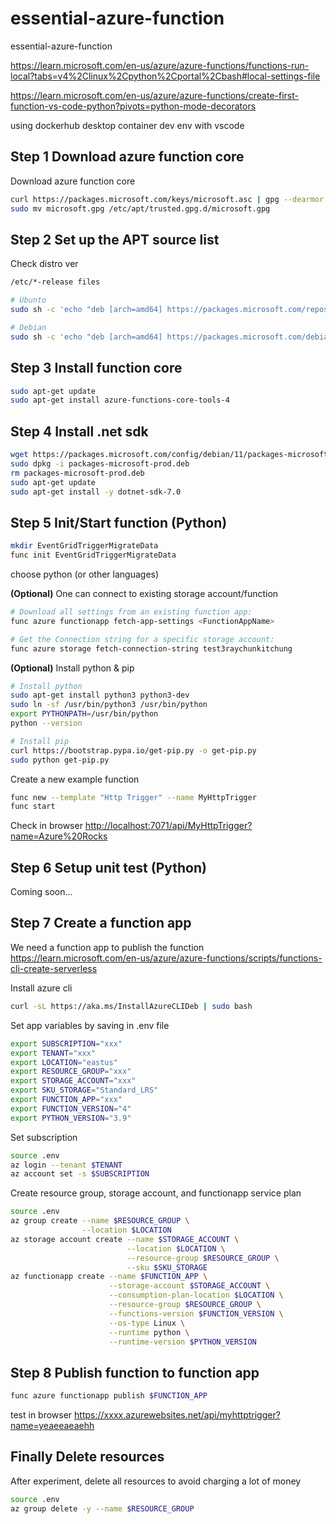 # essential-azure-function

essential-azure-function

<https://learn.microsoft.com/en-us/azure/azure-functions/functions-run-local?tabs=v4%2Clinux%2Cpython%2Cportal%2Cbash#local-settings-file>

<https://learn.microsoft.com/en-us/azure/azure-functions/create-first-function-vs-code-python?pivots=python-mode-decorators>

using dockerhub desktop container dev env with vscode

## Step 1 Download azure function core

Download azure function core

```bash
curl https://packages.microsoft.com/keys/microsoft.asc | gpg --dearmor > microsoft.gpg
sudo mv microsoft.gpg /etc/apt/trusted.gpg.d/microsoft.gpg
```

## Step 2 Set up the APT source list

Check distro ver

```bash
/etc/*-release files

# Ubunto
sudo sh -c 'echo "deb [arch=amd64] https://packages.microsoft.com/repos/microsoft-ubuntu-$(lsb_release -cs)-prod $(lsb_release -cs) main" > /etc/apt/sources.list.d/dotnetdev.list'

# Debian
sudo sh -c 'echo "deb [arch=amd64] https://packages.microsoft.com/debian/$(lsb_release -rs | cut -d'.' -f 1)/prod $(lsb_release -cs) main" > /etc/apt/sources.list.d/dotnetdev.list'
```

## Step 3 Install function core

```bash
sudo apt-get update
sudo apt-get install azure-functions-core-tools-4
```

## Step 4 Install .net sdk

```bash
wget https://packages.microsoft.com/config/debian/11/packages-microsoft-prod.deb -O packages-microsoft-prod.deb
sudo dpkg -i packages-microsoft-prod.deb
rm packages-microsoft-prod.deb
sudo apt-get update
sudo apt-get install -y dotnet-sdk-7.0
```

## Step 5 Init/Start function (Python)

```bash
mkdir EventGridTriggerMigrateData
func init EventGridTriggerMigrateData
```

choose python (or other languages)

**(Optional)** One can connect to existing storage account/function

```bash
# Download all settings from an existing function app:
func azure functionapp fetch-app-settings <FunctionAppName>

# Get the Connection string for a specific storage account:
func azure storage fetch-connection-string test3raychunkitchung
```

**(Optional)** Install python & pip

```bash
# Install python
sudo apt-get install python3 python3-dev
sudo ln -sf /usr/bin/python3 /usr/bin/python
export PYTHONPATH=/usr/bin/python
python --version

# Install pip
curl https://bootstrap.pypa.io/get-pip.py -o get-pip.py
sudo python get-pip.py
```

Create a new example function

```bash
func new --template "Http Trigger" --name MyHttpTrigger
func start
```

Check in browser <http://localhost:7071/api/MyHttpTrigger?name=Azure%20Rocks>

## Step 6 Setup unit test (Python)

Coming soon...

## Step 7 Create a function app

We need a function app to publish the function
<https://learn.microsoft.com/en-us/azure/azure-functions/scripts/functions-cli-create-serverless>

Install azure cli

```bash
curl -sL https://aka.ms/InstallAzureCLIDeb | sudo bash
```

Set app variables by saving in .env file

```bash
export SUBSCRIPTION="xxx"
export TENANT="xxx"
export LOCATION="eastus"
export RESOURCE_GROUP="xxx"
export STORAGE_ACCOUNT="xxx"
export SKU_STORAGE="Standard_LRS"
export FUNCTION_APP="xxx"
export FUNCTION_VERSION="4"
export PYTHON_VERSION="3.9"
```

Set subscription

```bash
source .env
az login --tenant $TENANT
az account set -s $SUBSCRIPTION
```

Create resource group, storage account, and functionapp service plan

```bash
source .env
az group create --name $RESOURCE_GROUP \
                --location $LOCATION
az storage account create --name $STORAGE_ACCOUNT \
                          --location $LOCATION \
                          --resource-group $RESOURCE_GROUP \
                          --sku $SKU_STORAGE
az functionapp create --name $FUNCTION_APP \
                      --storage-account $STORAGE_ACCOUNT \
                      --consumption-plan-location $LOCATION \
                      --resource-group $RESOURCE_GROUP \
                      --functions-version $FUNCTION_VERSION \
                      --os-type Linux \
                      --runtime python \
                      --runtime-version $PYTHON_VERSION
```

## Step 8 Publish function to function app

```bash
func azure functionapp publish $FUNCTION_APP
```

test in browser <https://xxxx.azurewebsites.net/api/myhttptrigger?name=yeaeeaeaehh>

## Finally Delete resources

After experiment, delete all resources to avoid charging a lot of money

```bash
source .env
az group delete -y --name $RESOURCE_GROUP
```
